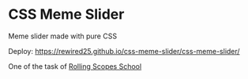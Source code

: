 # CSS Meme Slider

Meme slider made with pure CSS

Deploy: https://rewired25.github.io/css-meme-slider/css-meme-slider/

One of the task of [Rolling Scopes School](https://rs.school)
